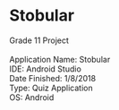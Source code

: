 # Stobular
Grade 11 Project <br /> <br />
Application Name: Stobular <br />
IDE: Android Studio <br />
Date Finished: 1/8/2018 <br />
Type: Quiz Application <br />
OS: Android <br />

